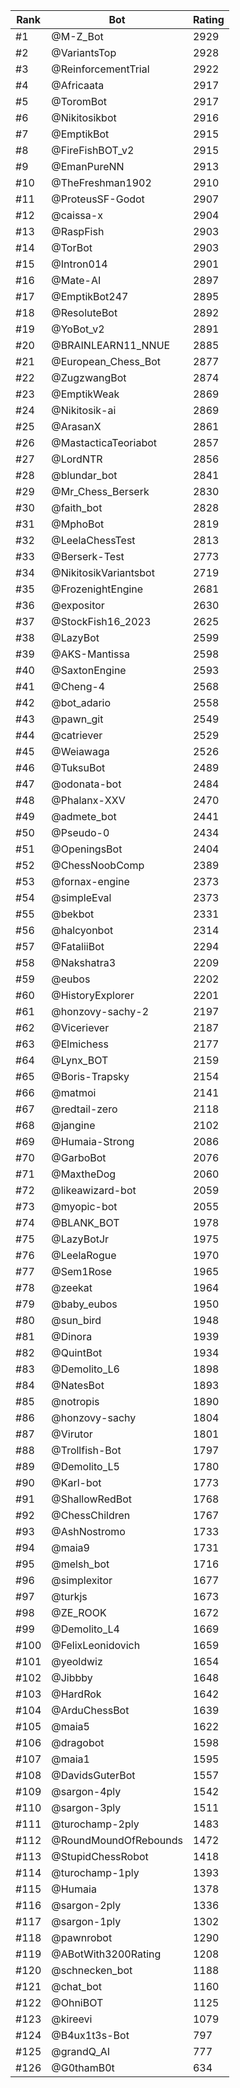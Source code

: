 Rank|Bot|Rating
---|---|---
#1|@M-Z_Bot|2929
#2|@VariantsTop|2928
#3|@ReinforcementTrial|2922
#4|@Africaata|2917
#5|@ToromBot|2917
#6|@Nikitosikbot|2916
#7|@EmptikBot|2915
#8|@FireFishBOT_v2|2915
#9|@EmanPureNN|2913
#10|@TheFreshman1902|2910
#11|@ProteusSF-Godot|2907
#12|@caissa-x|2904
#13|@RaspFish|2903
#14|@TorBot|2903
#15|@Intron014|2901
#16|@Mate-AI|2897
#17|@EmptikBot247|2895
#18|@ResoluteBot|2892
#19|@YoBot_v2|2891
#20|@BRAINLEARN11_NNUE|2885
#21|@European_Chess_Bot|2877
#22|@ZugzwangBot|2874
#23|@EmptikWeak|2869
#24|@Nikitosik-ai|2869
#25|@ArasanX|2861
#26|@MastacticaTeoriabot|2857
#27|@LordNTR|2856
#28|@blundar_bot|2841
#29|@Mr_Chess_Berserk|2830
#30|@faith_bot|2828
#31|@MphoBot|2819
#32|@LeelaChessTest|2813
#33|@Berserk-Test|2773
#34|@NikitosikVariantsbot|2719
#35|@FrozenightEngine|2681
#36|@expositor|2630
#37|@StockFish16_2023|2625
#38|@LazyBot|2599
#39|@AKS-Mantissa|2598
#40|@SaxtonEngine|2593
#41|@Cheng-4|2568
#42|@bot_adario|2558
#43|@pawn_git|2549
#44|@catriever|2529
#45|@Weiawaga|2526
#46|@TuksuBot|2489
#47|@odonata-bot|2484
#48|@Phalanx-XXV|2470
#49|@admete_bot|2441
#50|@Pseudo-0|2434
#51|@OpeningsBot|2404
#52|@ChessNoobComp|2389
#53|@fornax-engine|2373
#54|@simpleEval|2373
#55|@bekbot|2331
#56|@halcyonbot|2314
#57|@FataliiBot|2294
#58|@Nakshatra3|2209
#59|@eubos|2202
#60|@HistoryExplorer|2201
#61|@honzovy-sachy-2|2197
#62|@Viceriever|2187
#63|@Elmichess|2177
#64|@Lynx_BOT|2159
#65|@Boris-Trapsky|2154
#66|@matmoi|2141
#67|@redtail-zero|2118
#68|@jangine|2102
#69|@Humaia-Strong|2086
#70|@GarboBot|2076
#71|@MaxtheDog|2060
#72|@likeawizard-bot|2059
#73|@myopic-bot|2055
#74|@BLANK_BOT|1978
#75|@LazyBotJr|1975
#76|@LeelaRogue|1970
#77|@Sem1Rose|1965
#78|@zeekat|1964
#79|@baby_eubos|1950
#80|@sun_bird|1948
#81|@Dinora|1939
#82|@QuintBot|1934
#83|@Demolito_L6|1898
#84|@NatesBot|1893
#85|@notropis|1890
#86|@honzovy-sachy|1804
#87|@Virutor|1801
#88|@Trollfish-Bot|1797
#89|@Demolito_L5|1780
#90|@Karl-bot|1773
#91|@ShallowRedBot|1768
#92|@ChessChildren|1767
#93|@AshNostromo|1733
#94|@maia9|1731
#95|@melsh_bot|1716
#96|@simplexitor|1677
#97|@turkjs|1673
#98|@ZE_ROOK|1672
#99|@Demolito_L4|1669
#100|@FelixLeonidovich|1659
#101|@yeoldwiz|1654
#102|@Jibbby|1648
#103|@HardRok|1642
#104|@ArduChessBot|1639
#105|@maia5|1622
#106|@dragobot|1598
#107|@maia1|1595
#108|@DavidsGuterBot|1557
#109|@sargon-4ply|1542
#110|@sargon-3ply|1511
#111|@turochamp-2ply|1483
#112|@RoundMoundOfRebounds|1472
#113|@StupidChessRobot|1418
#114|@turochamp-1ply|1393
#115|@Humaia|1378
#116|@sargon-2ply|1336
#117|@sargon-1ply|1302
#118|@pawnrobot|1290
#119|@ABotWith3200Rating|1208
#120|@schnecken_bot|1188
#121|@chat_bot|1160
#122|@OhniBOT|1125
#123|@kireevi|1079
#124|@B4ux1t3s-Bot|797
#125|@grandQ_AI|777
#126|@G0thamB0t|634
